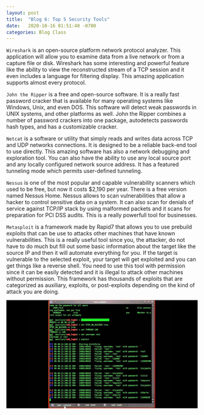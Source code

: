 ```yaml
---
layout: post
title:  "Blog 6: Top 5 Security Tools"
date:   2020-10-16 01:51:40 -0700
categories: Blog Class
---
```


`Wireshark` is an open-source platform network protocol analyzer. This application will allow you to examine data from a live network or from a capture file or disk. Wireshark has some interesting and powerful feature like the ability to view the reconstructed stream of a TCP session and it even includes a language for filtering display. This amazing application supports almost every protocol.

`John the Ripper` is a free and open-source software. It is a really fast password cracker that is available for many operating systems like Windows, Unix, and even DOS. This software will detect weak passwords in UNIX systems, and other platforms as well. John the Ripper combines a number of password crackers into one package, autodetects passwords hash types, and has a customizable cracker.

`Netcat` is a software or utility that simply reads and writes data across TCP and UDP networks connections. It is designed to be a reliable back-end tool to use directly. This amazing software has also a network debugging and exploration tool. You can also have the ability to use any local source port and any locally configured network source address. It has a featured tunneling mode which permits user-defined tunneling.

`Nessus` is one of the most popular and capable vulnerability scanners which used to be free, but now it costs $2,190 per year. There is a free version named Nessus Home. Nessus allows to scan vulnerabilities that allow a hacker to control sensitive data on a system. It can also scan for denials of service against TCP/IP stack by using malformed packets and it scans for preparation for PCI DSS audits. This is a really powerfull tool for businesses.

`Metasploit` is a framework made by Rapid7 that allows you to use prebuild exploits that can be use to attacks other machines that have known vulnerabilities. This is a really useful tool since you, the attacker, do not have to do much but fill out some basic information about the target like the source IP and then it will automate everything for you. If the target is vulnerable to the selected exploit, your target will get exploited and you can get things like a reverse shell. You need to use this tool with permission since it can be easily detected and it is illegal to attack other machines without permission. This framework has thousands of exploits that are categorized as auxiliary, exploits, or post-exploits depending on the kind of attack you are doing. 

![Metasploit](/docs/metasploit.jpg)

